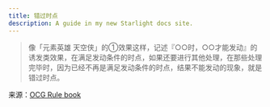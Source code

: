 ```yaml
---
title: 错过时点
description: A guide in my new Starlight docs site.
---
```


>像「元素英雄 天空侠」的①效果这样，记述『○○时，○○才能发动』的诱发类效果，在满足发动条件的时点，如果还要进行其他处理，在那些处理完毕时，因为已经不再是满足发动条件的时点，结果不能发动的现象，就是错过时点。

来源：[OCG Rule book](https://ocg-rule.readthedocs.io/zh-cn/latest/c03/%E8%AF%B1%E5%8F%91%E7%B1%BB%E6%95%88%E6%9E%9C.html#id19)
